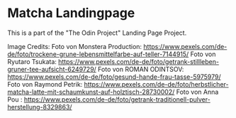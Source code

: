 # Matcha Landingpage
This is a part of the "The Odin Project" Landing Page Project. 

Image Credits: 
Foto von Monstera Production: https://www.pexels.com/de-de/foto/trockene-grune-lebensmittelfarbe-auf-teller-7144915/
Foto von Ryutaro Tsukata: https://www.pexels.com/de-de/foto/getrank-stillleben-gruner-tee-aufsicht-6249729/
Foto von ROMAN ODINTSOV: https://www.pexels.com/de-de/foto/gesund-hande-frau-tasse-5975979/
Foto von Raymond Petrik: https://www.pexels.com/de-de/foto/herbstlicher-matcha-latte-mit-schaumkunst-auf-holztisch-28730002/
Foto von Anna Pou : https://www.pexels.com/de-de/foto/getrank-traditionell-pulver-herstellung-8329863/

